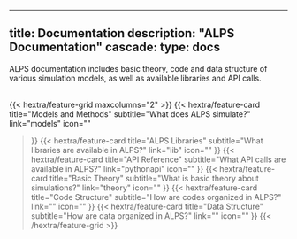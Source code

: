 
---
title: Documentation
description: "ALPS Documentation"
cascade:
    type: docs
---
ALPS documentation includes basic theory, code and data structure of various simulation models, as well as available libraries and API calls.<br><br>

{{< hextra/feature-grid maxcolumns="2" >}}
  {{< hextra/feature-card
    title="Models and Methods"
    subtitle="What does ALPS simulate?"
    link="models"
    icon=""
  >}}
    {{< hextra/feature-card
    title="ALPS Libraries"
    subtitle="What libraries are available in ALPS?"
    link="lib"
    icon=""
  >}}
  {{< hextra/feature-card
    title="API Reference"
    subtitle="What API calls are available in ALPS?"
    link="pythonapi"
    icon=""
  >}}
  {{< hextra/feature-card
    title="Basic Theory"
    subtitle="What is basic theory about simulations?"
    link="theory"
    icon=""
  >}}
  {{< hextra/feature-card
    title="Code Structure"
    subtitle="How are codes organized in ALPS?"
    link=""
    icon=""
  >}}
  {{< hextra/feature-card
    title="Data Structure"
    subtitle="How are data organized in ALPS?"
    link=""
    icon=""
  >}}
{{< /hextra/feature-grid >}}




